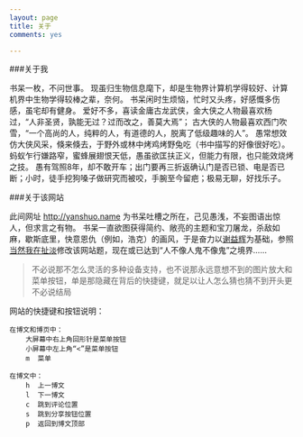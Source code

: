 ```yaml
---
layout: page
title: 关于
comments: yes

---
```


###关于我

书呆一枚，不问世事。
现虽归生物信息麾下，却是生物界计算机学得较好、计算机界中生物学得较棒之辈，奈何。
书呆闲时生烦恼，忙时又头疼，好感慨多伤感，虽宅却有健身。
爱好不多，喜读金庸古龙武侠，金大侠之人物最喜欢杨过，“人非圣贤，孰能无过？过而改之，善莫大焉”； 古大侠的人物最喜欢西门吹雪，“一个高尚的人，纯粹的人，有道德的人，脱离了低级趣味的人”。
愚常想效仿大侠风采，倏来倏去，于野外或林中烤鸡烤野兔吃（书中描写的好像很好吃）。
蚂蚁乍行嫌路窄，蜜蜂展翅恨天低，愚虽欲匡扶正义，但能力有限，也只能效烧烤之技。
愚有驾照8年，却不敢开车；出门要再三折返确认门是否已锁、电是否已断；小时，徒手挖狗嗓子做研究而被咬，手腕至今留疤；极易无聊，好找乐子。

###关于该网站

此间网址 <http://yanshuo.name> 为书呆吐槽之所在，己见愚浅，不妄图语出惊人，但求言之有物。
书呆一直欲图获得简约、敞亮的主题和宝刀屠龙，杀敌如麻，歇斯底里，快意恩仇（例如，浩克）的画风，于是奋力以[谢益辉](http://yihui.name)为基础，参照[当然我在扯淡](http://www.yinwang.org/)修改该网站题，现在或已达到“人不像人鬼不像鬼”之境界……

>  不必说那不怎么灵活的多种设备支持，也不说那永远意想不到的图片放大和菜单按钮，单是那隐藏在背后的快捷键，就足以让人怎么猜也猜不到开头更不必说结局

网站的快捷键和按钮说明：

	在博文和博页中：
		大屏幕中右上角回形针是菜单按钮
		小屏幕中左上角“<”是菜单按钮
		m  菜单

	在博文中：
		h  上一博文
		l  下一博文
		c  跳到评论位置
		s  跳到分享按钮位置
		p  返回到博文顶部

